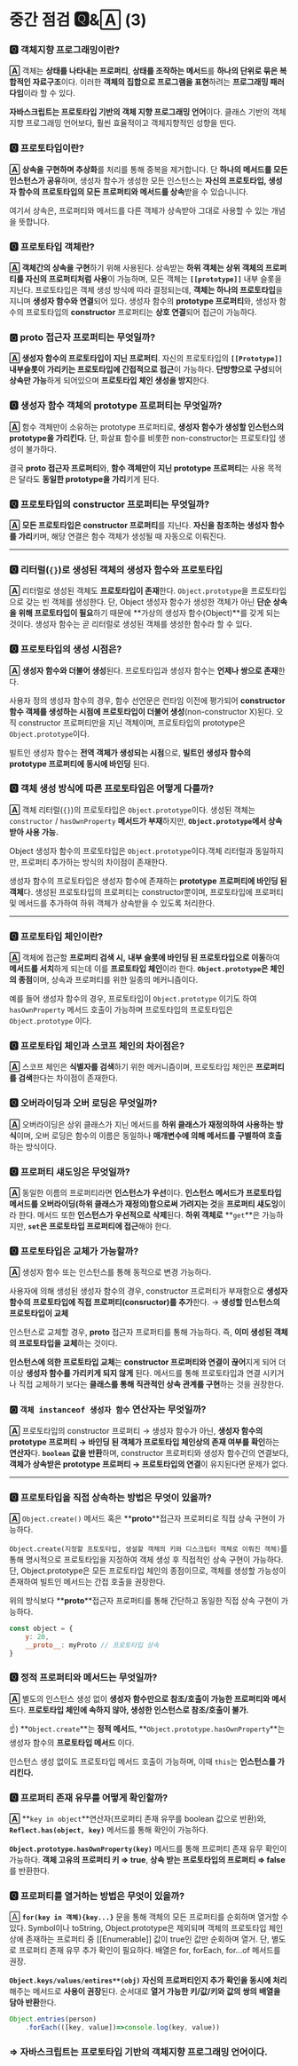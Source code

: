 # 중간 점검 🆀&🄰 (3)

### 🆀 객체지향 프로그래밍이란?

**🄰** 객체는 **상태를 나타내는 프로퍼티**, **상태를 조작하는 메서드**를 **하나의 단위로 묶은 복합적인 자료구조**이다. 이러한 **객체의 집합으로 프로그램을 표현**하려는 **프로그래밍 패러다임**이라 할 수 있다.

**자바스크립트는 프로토타입 기반의 객체 지향 프로그래밍 언어**이다. 클래스 기반의 객체 지향 프로그래밍 언어보다, 훨씬 효율적이고 객체지향적인 성향을 띤다.

### 🆀 프로토타입이란?

**🄰** **상속을 구현하며 추상화**를 처리를 통해 중복을 제거합니다. 단 **하나의 메서드를 모든 인스턴스가 공유**하며, 생성자 함수가 생성한 모든 인스턴스는 **자신의 프로토타입, 생성자 함수의 프로토타입의 모든 프로퍼티와 메서드를 상속**받을 수 있습니니다.

여기서 상속은, 프로퍼티와 메서드를 다른 객체가 상속받아 그대로 사용할 수 있는 개념을 뜻합니다. 

### 🆀 프로토타입 객체란?

**🄰 객체간의 상속을 구현**하기 위해 사용된다. 상속받는 **하위 객체는 상위 객체의 프로퍼티를 자신의 프로퍼티처럼 사용**이 가능하며, 모든 객체는 **`[[prototype]]`** 내부 슬롯을 지닌다. 프로토타입은 객체 생성 방식에 따라 결정되는데, **객체는 하나의 프로토타입**을 지니며 **생성자 함수와 연결**되어 있다. 생성자 함수의 **prototype 프로퍼티**와, 생성자 함수의 프로토타입의 **constructor** 프로퍼티는 **상호 연결**되어 접근이 가능하다.

### 🆀 __proto__ 접근자 프로퍼티는 무엇일까?

**🄰 생성자 함수의 프로토타입이 지닌 프로퍼티**. 자신의 프로토타입의 **`[[Prototype]]` 내부슬롯이 가리키는 프로토타입에 간접적으로 접근**이 가능하다. **단방향으로 구성**되어 **상속만 가능**하게 되어있으며 **프로토타입 체인 생성을 방지**한다. 

### 🆀 생성자 함수 객체의 prototype 프로퍼티는 무엇일까?

**🄰** 함수 객체만이 소유하는 prototype 프로퍼티로, **생성자 함수가 생성할 인스턴스의 prototype을 가리킨다.** 단, 화살표 함수를 비롯한 non-constructor는 프로토타입 생성이 불가하다. 

결국 **__proto__ 접근자 프로퍼티**와, **함수 객체만이 지닌 prototype 프로퍼티**는 사용 목적은 달라도 **동일한 prototype을 가리**키게 된다. 

### 🆀 프로토타입의 constructor 프로퍼티는 무엇일까?

**🄰** **모든 프로토타입은 constructor 프로퍼티**를 지닌다. **자신을 참조하는 생성자 함수를 가리**키며, 해당 연결은 함수 객체가 생성될 때 자동으로 이뤄진다.

---

### 🆀 리터럴(`{}`)로 생성된 객체의 생성자 함수와 프로토타입

**🄰** 리터럴로 생성된 객체도 **프로토타입이 존재**한다. `Object.prototype`을 프로토타입으로 갖는 빈 객체를 생성한다. 단, Object 생성자 함수가 생성한 객체가 아닌 **단순 상속을 위해 프로토타입이 필요**하기 때문에 **가상의 생성자 함수(Object)**를 갖게 되는 것이다. 생성자 함수는 곧 리터럴로 생성된 객체를 생성한 함수라 할 수 있다. 

### 🆀 프로토타입의 생성 시점은?

**🄰** **생성자 함수와 더불어 생성**된다. 프로토타입과 생성자 함수는 **언제나 쌍으로 존재**한다.

사용자 정의 생성자 함수의 경우, 함수 선언문은 런타임 이전에 평가되어 **constructor 함수 객체를 생성하는 시점에 프로토타입이 더불어 생성**(non-constructor X)된다. 오직 constructor 프로퍼티만을 지닌 객체이며, 프로토타입의 prototype은 `Object.prototype`이다. 

빌트인 생성자 함수는 **전역 객체가 생성되는 시점**으로, **빌트인 생성자 함수의 prototype 프로퍼티에 동시에 바인딩** 된다.  

### 🆀 객체 생성 방식에 따른 프로토타입은 어떻게 다를까?

**🄰** 객체 리터럴(`{}`)의 프로토타입은 `Object.prototype`이다. 생성된 객체는 `constructor` / `hasOwnProperty` **메서드가 부재**하지만, **`Object.prototype`에서 상속 받아 사용 가능.** 

Object 생성자 함수의 프로토타입은 `Object.prototype`이다.객체 리터럴과 동일하지만, 프로퍼티 추가하는 방식의 차이점이 존재한다.

생성자 함수의 프로토타입은 생성자 함수에 존재하는 **prototype** **프로퍼티에 바인딩 된 객체**다. 생성된 프로토타입의 프로퍼티는 constructor뿐이며, 프로토타입에 프로퍼티 및 메서드를 추가하여 하위 객체가 상속받을 수 있도록 처리한다.

---

### 🆀 프로토타입 체인이란?

**🄰** 객체에 접근할 **프로퍼티 검색 시,** **내부 슬롯에 바인딩 된 프로토타입으로 이동**하여 **메서드를 서치**하게 되는데 이를 **프로토타입 체인**이라 한다. **`Object.prototype`은 체인의 종점**이며, 상속과 프로퍼티를 위한 일종의 메커니즘이다.

예를 들어 생성자 함수의 경우, 프로토타입이 `Object.prototype` 이기도 하여 `hasOwnProperty` 메서드 호출이 가능하며 프로토타입의 프로토타입은 `Object.prototype` 이다. 

### 🆀 프로토타입 체인과 스코프 체인의 차이점은?

**🄰** 스코프 체인은 **식별자를 검색**하기 위한 메커니즘이며, 프로토타입 체인은 **프로퍼티를 검색**한다는 차이점이 존재한다. 

### 🆀 오버라이딩과 오버 로딩은 무엇일까?

**🄰** 오버라이딩은 상위 클래스가 지닌 메서드를 **하위 클래스가 재정의하여 사용하는 방식**이며, 오버 로딩은 함수의 이름은 동일하나 **매개변수에 의해 메서드를 구별하여 호출**하는 방식이다. 

### 🆀 프로퍼티 섀도잉은 무엇일까?

**🄰** 동일한 이름의 프로퍼티라면 **인스턴스가 우선**이다. **인스턴스 메서드가 프로토타입 메서드를 오버라이딩(하위 클래스가 재정의)함으로써 가려지는 것**을 **프로퍼티 섀도잉**이라 한다. 메서드 또한 **인스턴스가 우선적으로 삭제**된다. **하위 객체로** **`get`**은 가능하지만, **`set`은 프로토타입 프로퍼티에 접근**해야 한다. 

### 🆀 프로토타입은 교체가 가능할까?

**🄰** 생성자 함수 또는 인스턴스를 통해 동적으로 변경 가능하다. 

사용자에 의해 생성된 생성자 함수의 경우, constructor 프로퍼티가 부재함으로 **생성자 함수의 프로토타입에 직접 프로퍼티(consructor)를 추가**한다. → **생성할 인스턴스의 프로토타입이 교체**

인스턴스로 교체할 경우, **__proto__** 접근자 프로퍼티를 통해 가능하다. 즉, **이미 생성된 객체의 프로토타입을 교체**하는 것이다. 

**인스턴스에 의한 프로토타입 교체**는 **constructor 프로퍼티와 연결이 끊어**지게 되어 더이상 **생성자 함수를 가리키게 되지 않게** 된다. 메서드를 통해 프로토타입과 연결 시키거나 직접 교체하기 보다는 **클래스를 통해 직관적인 상속 관계를 구현**하는 것을 권장한다. 

### 🆀 `객체 instanceof 생성자 함수` 연산자는 무엇일까?

**🄰** 프로토타입의 constructor 프로퍼티 → 생성자 함수가 아닌, **생성자 함수의 prototype 프로퍼티 → 바인딩 된 객체가 프로토타입 체인상의 존재 여부를 확인**하는 **연산자**다. **`boolean` 값을 반환**하며, constructor 프로퍼티와 생성자 함수간의 연결보다, **객체가 상속받은 prototype 프로퍼티 → 프로토타입의 연결**이 유지된다면 문제가 없다.

---

### 🆀 프로토타입을 직접 상속하는 방법은 무엇이 있을까?

**🄰** `Object.create()` 메서드 혹은 **__proto__**접근자 프로퍼티로 직접 상속 구현이 가능하다. 

`Object.create(지정할 프토토타입, 생설할 객체의 키와 디스크립터 객체로 이뤄진 객체)`를 통해 명시적으로 프로토타입을 지정하여 객체 생성 후 직접적인 상속 구현이 가능하다. 단, Object.prototype은 모든 프로토타입 체인의 종점이므로, 객체를 생성할 가능성이 존재하여 빌트인 메서드는 간접 호출을 권장한다.

위의 방식보다 **__proto__**접근자 프로퍼티를 통해 간단하고 동일한 직접 상속 구현이 가능하다. 

```jsx
const object = {
	y: 20,
	__proto__: myProto // 프로토타입 상속
}
```

### 🆀 정적 프로퍼티와 메서드는 무엇일까?

**🄰** 별도의 인스턴스 생성 없이 **생성자 함수만으로 참조/호출이 가능한 프로퍼티와 메서드**다. **프로토타입 체인에 속하지 않아, 생성한 인스턴스로 참조/호출이 불가.**

☝️) **`Object.create`**는 __정적 메서드__, **`Object.prototype.hasOwnProperty`**는 생성자 함수의 __프로토타입 메서드__ 이다.

인스턴스 생성 없이도 프로토타입 메서드 호출이 가능하며, 이때 `this`는 **인스턴스를 가리킨다.**

### 🆀 프로퍼티 존재 유무를 어떻게 확인할까?

**🄰** **`key in object`**연산자(프로퍼티 존재 유무를 boolean 값으로 반환)와, **`Reflect.has(object, key)`** 메서드를 통해 확인이 가능하다.

**`Object.prototype.hasOwnProperty(key)`** 메서드를 통해 프로퍼티 존재 유무 확인이 가능하다. **객체 고유의 프로퍼티 키 ⇒ true**, **상속 받는 프로토타입의 프로퍼티 ⇒ false**를 반환한다.

### 🆀 프로퍼티를 열거하는 방법은 무엇이 있을까?

🄰 **`for(key in 객체){key...}`** 문을 통해 객체의 모든 프로퍼티를 순회하며 열거할 수 있다. Symbol이나 toString, Object.prototype은 제외되며 객체의 프로토타입 체인상에 존재하는 프로퍼티 중 [[Enumerable]] 값이 true인 값만 순회하며 열거. 단, 별도로 프로퍼티 존재 유무 추가 확인이 필요하다. 배열은 for, forEach, for…of 메서드를 권장. 

**`Object.keys/values/entires**(obj)` 자신의 프로퍼티인지 추가 확인을 동시에 처리** 해주는 메서드로 **사용이 권장**된다. 순서대로 **열거 가능한 키/값/키와 값의 쌍의** **배열을 담아 반환**한다.

```jsx
Object.entries(person)
	.forEach(([key, value])=>console.log(key, value))
```

### ⇒ 자바스크립트는 프로토타입 기반의 객체지향 프로그래밍 언어이다.